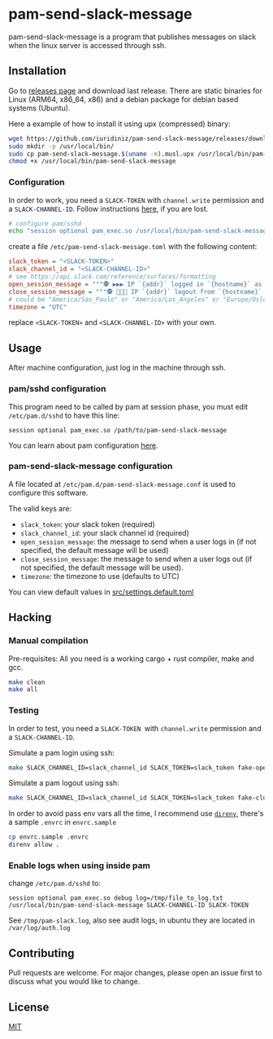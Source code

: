 # pam-send-slack-message

pam-send-slack-message is a program that publishes messages on slack when the linux server is accessed through ssh.

## Installation

Go to [releases page](https://github.com/iuridiniz/pam-send-slack-message/releases) and download last release. There are static binaries for Linux (ARM64, x86_64, x86) and a debian package for debian based systems (Ubuntu).

Here a example of how to install it using upx (compressed) binary:

```bash
wget https://github.com/iuridiniz/pam-send-slack-message/releases/download/v0.2.0/pam-send-slack-message.$(uname -m).musl.upx
sudo mkdir -p /usr/local/bin/
sudo cp pam-send-slack-message.$(uname -m).musl.upx /usr/local/bin/pam-send-slack-message
chmod +x /usr/local/bin/pam-send-slack-message
```

### Configuration
In order to work, you need a `SLACK-TOKEN` with `channel.write` permission and a `SLACK-CHANNEL-ID`. Follow instructions [here](https://api.slack.com/messaging/sending), if you are lost.

```bash
# configure pam/sshd
echo "session optional pam_exec.so /usr/local/bin/pam-send-slack-message | sudo tee -a /etc/pam.d/sshd 
```

create a file `/etc/pam-send-slack-message.toml` with the following content:

```ini
slack_token = "<SLACK-TOKEN>"
slack_channel_id = "<SLACK-CHANNEL-ID>"
# see https://api.slack.com/reference/surfaces/formatting
open_session_message = """🕵️ ▶️▶️▶️ IP `{addr}` logged in `{hostname}` as `{user}` using `{auth_info}` at `{when}`"""
close_session_message = """🕵️ 🛑🛑🛑 IP `{addr}` logout from `{hostname}` (is was `{user}` using `{auth_info}`) at `{when}`"""
# could be "America/Sao_Paulo" or "America/Los_Angeles" or "Europe/Oslo"
timezone = "UTC"
```

replace `<SLACK-TOKEN>` and `<SLACK-CHANNEL-ID>` with your own.

## Usage

After machine configuration, just log in the machine through ssh.

### pam/sshd configuration

This program need to be called by pam at session phase, you must edit `/etc/pam.d/sshd` to have this line:

```
session optional pam_exec.so /path/to/pam-send-slack-message
```

You can learn about pam configuration [here](http://www.linux-pam.org/Linux-PAM-html/sag-configuration-file.html).

### pam-send-slack-message configuration

A file located at `/etc/pam.d/pam-send-slack-message.conf` is used to configure this software.

The valid keys are:

* `slack_token`: your slack token (required)
* `slack_channel_id`: your slack channel id (required)
* `open_session_message`: the message to send when a user logs in (if not specified, the default message will be used)
* `close_session_message`: the message to send when a user logs out (if not specified, the default message will be used).
* `timezone`: the timezone to use (defaults to UTC)

You can view default values in [src/settings.default.toml](https://github.com/iuridiniz/pam-send-slack-message/blob/master/src/settings.default.toml)

## Hacking

### Manual compilation

Pre-requisites: All you need is a working cargo + rust compiler, make and gcc.

```bash
make clean
make all
```

### Testing

In order to test, you need a `SLACK-TOKEN `with `channel.write` permission and a `SLACK-CHANNEL-ID`.

Simulate a pam login using ssh:

```bash
make SLACK_CHANNEL_ID=slack_channel_id SLACK_TOKEN=slack_token fake-open-session
``` 

Simulate a pam logout using ssh:

```bash
make SLACK_CHANNEL_ID=slack_channel_id SLACK_TOKEN=slack_token fake-close-session
```

In order to avoid pass env vars all the time, I recommend use [`direnv`](https://direnv.net/), there's a sample `.envrc` in `envrc.sample`

```bash
cp envrc.sample .envrc
direnv allow .
```

### Enable logs when using inside pam

change `/etc/pam.d/sshd` to:

```
session optional pam_exec.so debug log=/tmp/file_to_log.txt /usr/local/bin/pam-send-slack-message SLACK-CHANNEL-ID SLACK-TOKEN
```

See `/tmp/pam-slack.log`, also see audit logs, in ubuntu they are located in `/var/log/auth.log`


## Contributing
Pull requests are welcome. For major changes, please open an issue first to discuss what you would like to change.

## License
[MIT](https://choosealicense.com/licenses/mit/)
